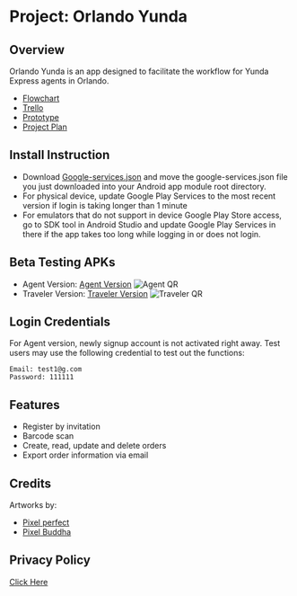 # **Project:** Orlando Yunda

## Overview
Orlando Yunda is an app designed to facilitate the workflow for Yunda Express agents in Orlando.
* [Flowchart](https://goo.gl/Px75AM)
* [Trello](https://goo.gl/jCDEJx)
* [Prototype](https://goo.gl/kJfgd6)
* [Project Plan](https://goo.gl/VVDQTQ)

## Install Instruction
* Download [Google-services.json](https://goo.gl/QsL4hE) and move the google-services.json file you just downloaded into your Android app module root directory.
* For physical device, update Google Play Services to the most recent version if login is taking longer than 1 minute
* For emulators that do not support in device Google Play Store access, go to SDK tool in Android Studio and update Google Play Services in there if the app takes too long while logging in or does not login.

## Beta Testing APKs
* Agent Version:
[Agent Version](https://goo.gl/nXuMR5)
![Agent QR](https://goo.gl/G3dD5z)
* Traveler Version:
[Traveler Version](https://goo.gl/6vDbU7)
![Traveler QR](https://goo.gl/GUxc5t)

## Login Credentials
For Agent version, newly signup account is not activated right away. Test users may use the following credential to test out the functions:
```
Email: test1@g.com
Password: 111111
```

## Features
* Register by invitation
* Barcode scan
* Create, read, update and delete orders
* Export order information via email

## Credits
Artworks by:
* [Pixel perfect](https://icon54.com/)
* [Pixel Buddha](https://www.flaticon.com/authors/pixel-buddha)

## Privacy Policy
[Click Here](https://www.freeprivacypolicy.com/privacy/view/c3ca95d825a13598e6c2424e4c410e8f)
